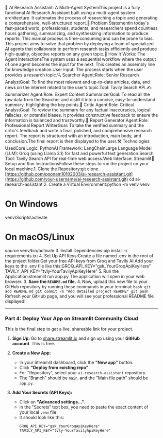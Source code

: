 🤖 AI Research Assistant: A Multi-Agent SystemThis project is a fully functional AI Research Assistant built using a multi-agent system architecture. It automates the process of researching a topic and generating a comprehensive, well-structured report.📝 Problem StatementIn today's fast-paced world, professionals, students, and researchers spend countless hours gathering, summarizing, and synthesizing information to produce reports. This manual process is time-consuming and can be prone to bias. This project aims to solve that problem by deploying a team of specialized AI agents that collaborate to perform research tasks efficiently and produce high-quality, objective reports on any given topic.🧠 How It Works: The Agent InteractionsThe system uses a sequential workflow where the output of one agent becomes the input for the next. This creates an assembly line for knowledge creation.User Input: The process starts when the user provides a research topic.🔍 Searcher Agent:Role: Senior Research AnalystGoal: To find the most relevant and up-to-date articles, data, and news on the internet related to the user's topic.Tool: Tavily Search API.✍️ Summarizer Agent:Role: Expert Content SummarizerGoal: To read all the raw data from the Searcher and distill it into a concise, easy-to-understand summary, highlighting the key points.🧐 Critic Agent:Role: Critical AnalystGoal: To review the summary for any factual inaccuracies, logical fallacies, or potential biases. It provides constructive feedback to ensure the information is balanced and trustworthy.📄 Report Generator Agent:Role: Professional Report WriterGoal: To take the verified summary and the critic's feedback and write a final, polished, and comprehensive research report. The report is structured with an introduction, main body, and conclusion.The final report is then displayed to the user.🛠️ Technologies UsedCore Logic: PythonAI Framework: LangChainLarge Language Model (LLM): Groq (using Llama 3.1) for fast and powerful text generation.Search Tool: Tavily Search API for real-time web access.Web Interface: Streamlit🚀 Setup and Run InstructionsFollow these steps to run the project on your local machine.1. Clone the Repository:git clone [https://github.com/poonam10102003/ai-research-assistant.git](https://github.com/your-username/ai-research-assistant.git)
cd ai-research-assistant
2. Create a Virtual Environment:python -m venv venv
# On Windows
venv\Scripts\activate
# On macOS/Linux
source venv/bin/activate
3. Install Dependencies:pip install -r requirements.txt
4. Set Up API Keys:Create a file named .env in the root of the project folder.Get your free API keys from Groq and Tavily AI.Add your keys to the .env file like this:GROQ_API_KEY="gsk_YourGroqApiKeyHere"
TAVILY_API_KEY="tvly-YourTavilyApiKeyHere"
5. Run the Application:streamlit run app.py
The application will open in your web browser.
3.  **Save the `README.md` file.**
4.  Now, upload this new file to your GitHub repository by running these commands in your terminal:
    ```bash
    git add README.md
    git commit -m "Add detailed project README"
    git push
    ```
    Refresh your GitHub page, and you will see your professional README file displayed!

---

### **Part 4: Deploy Your App on Streamlit Community Cloud**

This is the final step to get a live, shareable link for your project.

1.  **Sign Up:** Go to [share.streamlit.io](https://share.streamlit.io/) and sign up using your **GitHub account**. This is free.

2.  **Create a New App:**
    * In your Streamlit dashboard, click the **"New app"** button.
    * Click **"Deploy from existing repo"**.
    * For "Repository", select your `ai-research-assistant` repository.
    * The "Branch" should be `main`, and the "Main file path" should be `app.py`.

3.  **Add Your Secrets (API Keys):**
    * Click on **"Advanced settings..."**.
    * In the "Secrets" text box, you need to paste the exact content of your local `.env` file.
    * It should look like this:
        ```
        GROQ_API_KEY="gsk_YourGroqApiKeyHere"
        TAVILY_API_KEY="tvly-YourTavilyApiKeyHere"
